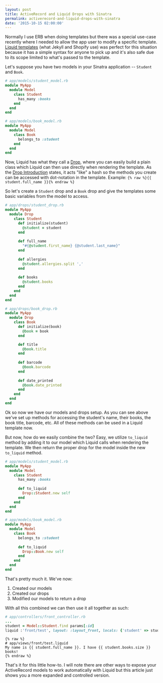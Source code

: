 ```yaml
---
layout: post
title: ActiveRecord and Liquid Drops with Sinatra
permalink: activerecord-and-liquid-drops-with-sinatra
date: '2015-10-15 02:00:00'
---
```


Normally I use ERB when doing templates but there was a special use-case recently where I needed to allow the app user to modify a specific template. [Liquid templates](http://liquidmarkup.org/) (what Jekyll and Shopify use) was perfect for this situation because it has a simple syntax for anyone to pick up and it's also safe due to its scope limited to what's passed to the template.

Let's suppose you have two models in your Sinatra application -- `Student` and `Book`.

```ruby
# app/models/student_model.rb
module MyApp
  module Model
    class Student
      has_many :books
    end
  end
end

# app/models/book_model.rb
module MyApp
  module Model
    class Book
      belongs_to :student
    end
  end
end
```

Now, Liquid has what they call a [Drop](https://github.com/Shopify/liquid/wiki/Introduction-to-Drops), where you can easily build a plain class which Liquid can then use directly when rendering the template. As the [Drop Introduction](https://github.com/Shopify/liquid/wiki/Introduction-to-Drops) states, it acts "like" a hash so the methods you create can be accessed with dot-notation in the template. Example: `{% raw %}{{ student.full_name }}{% endraw %}`

So let's create a `Student` drop and a `Book` drop and give the templates some basic variables from the model to access.

```ruby
# app/drops/student_drop.rb
module MyApp
  module Drop
    class Student
      def initialize(student)
        @student = student
      end
      
      def full_name
        "#{@student.first_name} {@student.last_name}"
      end
      
      def allergies
        @student.allergies.split ','
      end
      
      def books
        @student.books
      end
    end
  end
end

# app/drops/book_drop.rb
module MyApp
  module Drop
    class Book
      def initialize(book)
        @book = book
      end

      def title
        @book.title
      end
      
      def barcode
        @book.barcode
      end
      
      def date_printed
        @book.date_printed
      end
    end
  end
end
```

Ok so now we have our models and drops setup. As you can see above we've set up methods for accessing the student's name, their books, the book title, barcode, etc. All of these methods can be used in a Liquid template now.

But now, how do we easily combine the two? Easy, we utilize `to_liquid` method by adding it to our model which Liquid calls when rendering the template. We then return the proper drop for the model inside the new `to_liquid` method.

```ruby
# app/models/student_model.rb
module MyApp
  module Model
    class Student
      has_many :books
      
      def to_liquid
        Drop::Student.new self
      end
    end
  end
end

# app/models/book_model.rb
module MyApp
  module Model
    class Book
      belongs_to :student
      
      def to_liquid
        Drop::Book.new self
      end
    end
  end
end
```

That's pretty much it. We've now:

1. Created our models
2. Created our drops
3. Modified our models to return a drop

With all this combined we can then use it all together as such:

```ruby
# app/controllers/front_controller.rb
...
student = Model::Student.find params[:id]
liquid :'front/test', layout: :layout_front, locals: {'student' => student}
```

```erb
{% raw %}
# app/views/front/test.liquid
My name is {{ student.full_name }}. I have {{ student.books.size }} books!
{% endraw %}
```

That's it for this little how-to. I will note there are other ways to expose your ActiveRecord models to work automatically with Liquid but this article just shows you a more expanded and controlled version.
